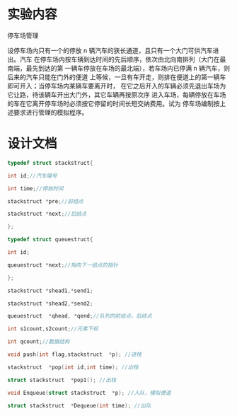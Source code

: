 # 实验内容

停车场管理

设停车场内只有一个的停放 n 辆汽车的狭长通道，且只有一个大门可供汽车进出。汽车 在停车场内按车辆到达时间的先后顺序，依次由北向南排列（大门在最南端，最先到达的第 一辆车停放在车场的最北端），若车场内已停满 n 辆汽车，则后来的汽车只能在门外的便道 上等候，一旦有车开走，则排在便道上的第一辆车即可开入；当停车场内某辆车要离开时， 在它之后开入的车辆必须先退出车场为它让路，待该辆车开出大门外，其它车辆再按原次序 进入车场，每辆停放在车场的车在它离开停车场时必须按它停留的时间长短交纳费用。试为 停车场编制按上述要求进行管理的模拟程序。

# 设计文档

```c++
typedef struct stackstruct{

int id;//汽车编号

int time;//停放时间

stackstruct *pre;//前结点

stackstruct *next;//后结点

};

typedef struct queuestruct{

int id;

queuestruct *next;//指向下一结点的指针

};

stackstruct *shead1,*send1;

stackstruct *shead2,*send2;

queuestruct  *qhead, *qend;//队列的前结点，后结点

int s1count,s2count;//元素下标

int qcount;//数据结构

void push(int flag,stackstruct  *p); //进栈

stackstruct  *pop(int id,int time); //出栈

struct stackstruct  *pop1(); //出栈

void Enqueue(struct stackstruct  *p); //入队，模拟便道

struct stackstruct  *Dequeue(int time); //出队
```